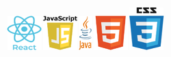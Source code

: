 <!-- - 👋 Hi, I’m @GitUserVivek
- 👀 Interested To learn Programming Languages 
- 💻 Looking For Job Opportunity
 --> 
<span><img  height="80px" width="80px"  src="https://github.com/GitUserVivek/GitUserVivek/blob/main/react.png" /></span><span height="50px" width="100px" ></span>
<span><img  height="80px" width="80px"  src="https://github.com/GitUserVivek/GitUserVivek/blob/main/javascript.png" /></span><span height="50px" width="100px" ></span>
<span><img  height="80px" width="30px"  src="https://github.com/GitUserVivek/GitUserVivek/blob/main/java.png" /></span><span height="50px" width="100px" ></span>
<span><img  height="80px" width="80px"  src="https://github.com/GitUserVivek/GitUserVivek/blob/main/html.png" /></span><span height="50px" width="100px" ></span>
<span><img  height="100px" width="80px"  src="https://github.com/GitUserVivek/GitUserVivek/blob/main/css.png" /></span><span height="50px" width="100px" ></span>
